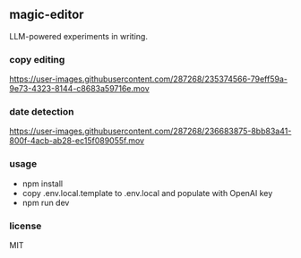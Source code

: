 ## magic-editor

LLM-powered experiments in writing.

### copy editing

https://user-images.githubusercontent.com/287268/235374566-79eff59a-9e73-4323-8144-c8683a59716e.mov

### date detection

https://user-images.githubusercontent.com/287268/236683875-8bb83a41-800f-4acb-ab28-ec15f089055f.mov

### usage

* npm install
* copy .env.local.template to .env.local and populate with OpenAI key
* npm run dev

### license

MIT
